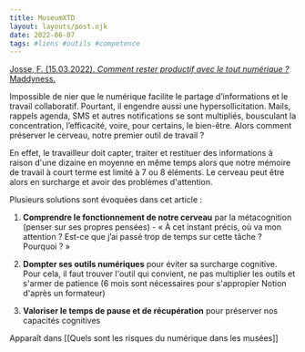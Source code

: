 ```yaml
---
title: MuseumXTD
layout: layouts/post.njk
date: 2022-06-07
tags: #liens #outils #competence 
---
```


[Josse, F. (15.03.2022). *Comment rester productif avec le tout numérique ?* Maddyness.](https://www.maddyness.com/2022/03/15/comment-rester-productif-avec-le-tout-numerique/)

Impossible de nier que le numérique facilite le partage d’informations et le travail collaboratif. Pourtant, il engendre aussi une hypersollicitation. Mails, rappels agenda, SMS et autres notifications se sont multipliés, bousculant la concentration, l’efficacité, voire, pour certains, le bien-être. Alors comment préserver le cerveau, notre premier outil de travail ?

En effet, le travailleur doit capter, traiter et restituer des informations à raison d'une dizaine en moyenne en même temps alors que notre mémoire de travail à court terme est limité à 7 ou 8 éléments. Le cerveau peut être alors en surcharge et avoir des problèmes d'attention.

Plusieurs solutions sont évoquées dans cet article :

1) **Comprendre le fonctionnement de notre cerveau** par la métacognition (penser sur ses propres pensées) - « À cet instant précis, où va mon attention ? Est-ce que j’ai passé trop de temps sur cette tâche ? Pourquoi ? »

2) **Dompter ses outils numériques** pour éviter sa surcharge cognitive. Pour cela, il faut trouver l'outil qui convient, ne pas multiplier les outils et s'armer de patience (6 mois sont nécessaires pour s'appropier Notion d'après un formateur)

3) **Valoriser le temps de pause et de récupération** pour préserver nos capacités cognitives


Apparaît dans [[Quels sont les risques du numérique dans les musées]]
